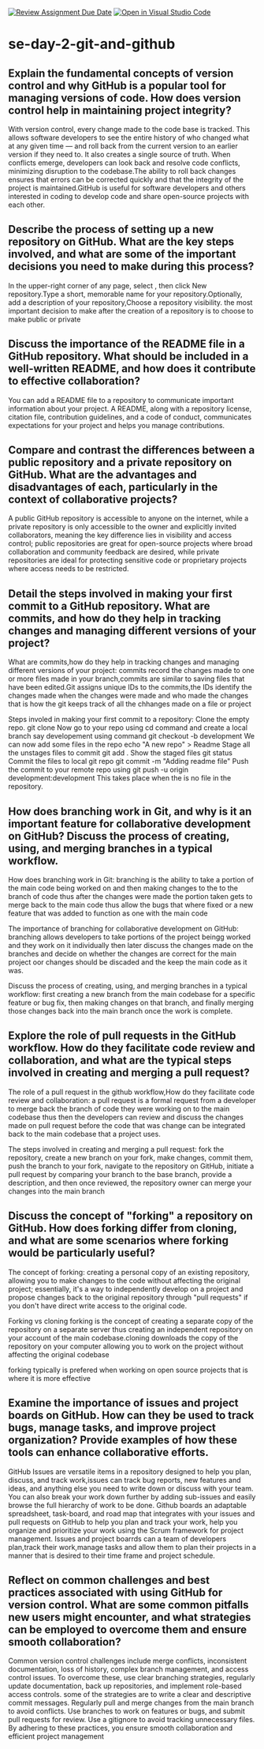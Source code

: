 [![Review Assignment Due Date](https://classroom.github.com/assets/deadline-readme-button-22041afd0340ce965d47ae6ef1cefeee28c7c493a6346c4f15d667ab976d596c.svg)](https://classroom.github.com/a/8wgCKhpZ)
[![Open in Visual Studio Code](https://classroom.github.com/assets/open-in-vscode-2e0aaae1b6195c2367325f4f02e2d04e9abb55f0b24a779b69b11b9e10269abc.svg)](https://classroom.github.com/online_ide?assignment_repo_id=18442542&assignment_repo_type=AssignmentRepo)
# se-day-2-git-and-github
## Explain the fundamental concepts of version control and why GitHub is a popular tool for managing versions of code. How does version control help in maintaining project integrity?

With version control, every change made to the code base is tracked. This allows software developers to see the entire history of who changed what at any given time — and roll back from the current version to an earlier version if they need to. It also creates a single source of truth. When conflicts emerge, developers can look back and resolve code conflicts, minimizing disruption to the codebase.The ability to roll back changes ensures that errors can be corrected quickly and that the integrity of the project is maintained.GitHub is useful for software developers and others interested in coding to develop code and share open-source projects with each other.

## Describe the process of setting up a new repository on GitHub. What are the key steps involved, and what are some of the important decisions you need to make during this process?
In the upper-right corner of any page, select , then click New repository.Type a short, memorable name for your repository.Optionally, add a description of your repository,Choose a repository visibility.
the most important decision to make after the creation of a repository is to choose to make public or private

## Discuss the importance of the README file in a GitHub repository. What should be included in a well-written README, and how does it contribute to effective collaboration?
You can add a README file to a repository to communicate important information about your project. A README, along with a repository license, citation file, contribution guidelines, and a code of conduct, communicates expectations for your project and helps you manage contributions.

## Compare and contrast the differences between a public repository and a private repository on GitHub. What are the advantages and disadvantages of each, particularly in the context of collaborative projects?
A public GitHub repository is accessible to anyone on the internet, while a private repository is only accessible to the owner and explicitly invited collaborators, meaning the key difference lies in visibility and access control; public repositories are great for open-source projects where broad collaboration and community feedback are desired, while private repositories are ideal for protecting sensitive code or proprietary projects where access needs to be restricted. 

## Detail the steps involved in making your first commit to a GitHub repository. What are commits, and how do they help in tracking changes and managing different versions of your project? 
What are commits,how do they help in tracking changes and managing different versions of your project:
commits record the changes made to one or more files made in your branch,commits are similar to saving files that have been edited.Git assigns unique IDs to the commits,the IDs identify the changes made when the changes were made and who made the changes that is how the git keeps track of all the chhanges made on a file or project

Steps involed in making your first commit to a repository:
Clone the empty repo. git clone <your git repo url>
Now go to your repo using cd command and create a local branch say developement using command git checkout -b development
We can now add some files in the repo echo "A new repo" > Readme
Stage all the unstages files to commit git add .
Show the staged files git status
Commit the files to local git repo git commit -m "Adding readme file"
Push the commit to your remote repo using git push -u origin development:development
This takes place when the is no file in the repository.

## How does branching work in Git, and why is it an important feature for collaborative development on GitHub? Discuss the process of creating, using, and merging branches in a typical workflow.
How does branching work in Git:
branching is the ability to take a portion of the main code being worked on and then making changes to the to the branch of code thus after the changes were made the portion taken gets to merge back to the main code thus allow the bugs that where fixed or a new feature that was added to function as one with the main code 

The importance of branching for collaborative development on GitHub:
branching allows developers to take portions of the project beingg worked and they work on it individually then later discuss the changes made on the branches and decide on whether the changes are correct for the main project oor changes should be discaded and the keep the main code as it was.

Discuss the process of creating, using, and merging branches in a typical workflow:
first creating a new branch from the main codebase for a specific feature or bug fix, then making changes on that branch, and finally merging those changes back into the main branch once the work is complete.

## Explore the role of pull requests in the GitHub workflow. How do they facilitate code review and collaboration, and what are the typical steps involved in creating and merging a pull request?
The role of a pull request in the github workflow,How do they facilitate code review and collaboration:
a pull request is a formal request from a developer to merge back the branch of code they were working on to the main codebase thus then the developers can review and discuss the changes made on pull request before the code that was change can be integrated back to the main codebase that a project uses. 

The steps involved in creating and merging a pull request:
fork the repository, create a new branch on your fork, make changes, commit them, push the branch to your fork, navigate to the repository on GitHub, initiate a pull request by comparing your branch to the base branch, provide a description, and then once reviewed, the repository owner can merge your changes into the main branch

## Discuss the concept of "forking" a repository on GitHub. How does forking differ from cloning, and what are some scenarios where forking would be particularly useful? 
The concept of forking:
creating a personal copy of an existing repository, allowing you to make changes to the code without affecting the original project; essentially, it's a way to independently develop on a project and propose changes back to the original repository through "pull requests" if you don't have direct write access to the original code. 

Forking vs cloning
forking is the concept of creating a separate copy of the repository on a separate server thus creating an independent repository on your account of the main codebase.cloning downloads the copy of the repository on your computer allowing you to work on the project without affecting the original codebase 

forking typically is prefered when working on open source projects that is where it is more effective

## Examine the importance of issues and project boards on GitHub. How can they be used to track bugs, manage tasks, and improve project organization? Provide examples of how these tools can enhance collaborative efforts.

GitHub Issues are versatile items in a repository designed to help you plan, discuss, and track work,issues can track bug reports, new features and ideas, and anything else you need to write down or discuss with your team. You can also break your work down further by adding sub-issues and easily browse the full hierarchy of work to be done.
Github boards an adaptable spreadsheet, task-board, and road map that integrates with your issues and pull requests on GitHub to help you plan and track your work, help you organize and prioritize your work using the Scrum framework for project management.
Issues and project boarrds can a team of developers plan,track their work,manage tasks and allow them to plan their projects in a manner that is desired to their time frame and project schedule.

## Reflect on common challenges and best practices associated with using GitHub for version control. What are some common pitfalls new users might encounter, and what strategies can be employed to overcome them and ensure smooth collaboration?
Common version control challenges include merge conflicts, inconsistent documentation, loss of history, complex branch management, and access control issues. To overcome these, use clear branching strategies, regularly update documentation, back up repositories, and implement role-based access controls.
some of the strategies are to write a clear and descriptive commit messages. Regularly pull and merge changes from the main branch to avoid conflicts. Use branches to work on features or bugs, and submit pull requests for review. Use a gitignore to avoid tracking unnecessary files. By adhering to these practices, you ensure smooth collaboration and efficient project management
